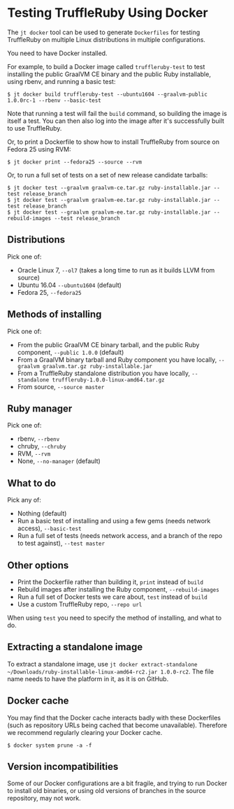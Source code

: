 # Testing TruffleRuby Using Docker

The `jt docker` tool can be used to generate `Dockerfiles` for testing
TruffleRuby on multiple Linux distributions in multiple configurations.

You need to have Docker installed.

For example, to build a Docker image called `truffleruby-test` to test
installing the public GraalVM CE binary and the public Ruby installable,
using rbenv, and running a basic test:

```
$ jt docker build truffleruby-test --ubuntu1604 --graalvm-public 1.0.0rc-1 --rbenv --basic-test
```

Note that running a test will fail the `build` command, so building the image
is itself a test. You can then also log into the image after it's successfully
built to use TruffleRuby.

Or, to print a Dockerfile to show how to install TruffleRuby from source on
Fedora 25 using RVM:

```
$ jt docker print --fedora25 --source --rvm
```

Or, to run a full set of tests on a set of new release candidate tarballs:

```
$ jt docker test --graalvm graalvm-ce.tar.gz ruby-installable.jar --test release_branch
$ jt docker test --graalvm graalvm-ee.tar.gz ruby-installable.jar --test release_branch
$ jt docker test --graalvm graalvm-ee.tar.gz ruby-installable.jar --rebuild-images --test release_branch
```

## Distributions

Pick one of:

* Oracle Linux 7, `--ol7` (takes a long time to run as it builds LLVM from source)
* Ubuntu 16.04 `--ubuntu1604` (default)
* Fedora 25, `--fedora25`

## Methods of installing

Pick one of:

* From the public GraalVM CE binary tarball, and the public Ruby component, `--public 1.0.0` (default)
* From a GraalVM binary tarball and Ruby component you have locally, `--graalvm graalvm.tar.gz ruby-installable.jar`
* From a TruffleRuby standalone distribution you have locally, `--standalone truffleruby-1.0.0-linux-amd64.tar.gz`
* From source, `--source master`

## Ruby manager

Pick one of:

* rbenv, `--rbenv`
* chruby, `--chruby`
* RVM, `--rvm`
* None, `--no-manager` (default)

## What to do

Pick any of:

* Nothing (default)
* Run a basic test of installing and using a few gems (needs network access), `--basic-test`
* Run a full set of tests (needs network access, and a branch of the repo to test against), `--test master`

## Other options

* Print the Dockerfile rather than building it, `print` instead of `build`
* Rebuild images after installing the Ruby component, `--rebuild-images`
* Run a full set of Docker tests we care about, `test` instead of `build`
* Use a custom TruffleRuby repo, `--repo url`

When using `test` you need to specify the method of installing, and what to do.

## Extracting a standalone image

To extract a standalone image, use `jt docker extract-standalone ~/Downloads/ruby-installable-linux-amd64-rc2.jar 1.0.0-rc2`.
The file name needs to have the platform in it, as it is on GitHub.

## Docker cache

You may find that the Docker cache interacts badly with these Dockerfiles (such
as repository URLs being cached that become unavailable). Therefore we recommend
regularly clearing your Docker cache.

```
$ docker system prune -a -f
```

## Version incompatibilities

Some of our Docker configurations are a bit fragile, and trying to run Docker
to install old binaries, or using old versions of branches in the source
repository, may not work.
